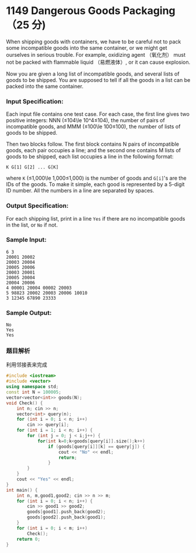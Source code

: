 # 1149 Dangerous Goods Packaging （25 分)

When shipping goods with containers, we have to be careful not to pack some incompatible goods into the same container, or we might get ourselves in serious trouble. For example, oxidizing agent （氧化剂） must not be packed with flammable liquid （易燃液体）, or it can cause explosion.

Now you are given a long list of incompatible goods, and several lists of goods to be shipped. You are supposed to tell if all the goods in a list can be packed into the same container.

### Input Specification:

Each input file contains one test case. For each case, the first line gives two positive integers: NNN (≤104\\le 10^4≤10​4​​), the number of pairs of incompatible goods, and MMM (≤100\\le 100≤100), the number of lists of goods to be shipped.

Then two blocks follow. The first block contains N pairs of incompatible goods, each pair occupies a line; and the second one contains M lists of goods to be shipped, each list occupies a line in the following format:

    K G[1] G[2] ... G[K]
    

where `K` (≤1,000\\le 1,000≤1,000) is the number of goods and `G[i]`'s are the IDs of the goods. To make it simple, each good is represented by a 5-digit ID number. All the numbers in a line are separated by spaces.

### Output Specification:

For each shipping list, print in a line `Yes` if there are no incompatible goods in the list, or `No` if not.

### Sample Input:

    6 3
    20001 20002
    20003 20004
    20005 20006
    20003 20001
    20005 20004
    20004 20006
    4 00001 20004 00002 20003
    5 98823 20002 20003 20006 10010
    3 12345 67890 23333
    

### Sample Output:

    No
    Yes
    Yes
    
### 题目解析

利用邻接表来完成

```C++
#include <iostream>
#include <vector>
using namespace std;
const int N = 100005;
vector<vector<int>> goods(N);
void Check() {
	int n; cin >> n;
	vector<int> query(n);
	for (int i = 0; i < n; i++)
		cin >> query[i];
	for (int i = 1; i < n; i++) {
		for (int j = 0; j < i;j++) {
			for(int k=0;k<goods[query[i]].size();k++)
				if (goods[query[i]][k] == query[j]) {
					cout << "No" << endl;
					return;
				}
		}
	}
	cout << "Yes" << endl;
}
int main() {
	int n, m,good1,good2; cin >> n >> m;
	for (int i = 0; i < n; i++) {
		cin >> good1 >> good2;
		goods[good1].push_back(good2);
		goods[good2].push_back(good1);
	}
	for (int i = 0; i < m; i++)
		Check();
	return 0;
}
```
